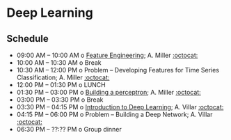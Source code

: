 # Deep Learning

## Schedule

 * 09:00 AM – 10:00 AM  o [Feature Engineering](FeatureEngineering.ipynb); A. Miller [:octocat:](https://github.com/adamamiller)
 * 10:00 AM – 10:30 AM  o  Break
 * 10:30 AM – 12:00 PM  o  Problem – Developing Features for Time Series Classification; A. Miller [:octocat:](https://github.com/adamamiller)
 * 12:00 PM – 01:30 PM  o  LUNCH
 * 01:30 PM – 03:00 PM  o  [Building a perceptron](BuildingPerceptronsForClassification.ipynb); A. Miller [:octocat:](https://github.com/adamamiller)
 * 03:00 PM – 03:30 PM  o  Break
 * 03:30 PM – 04:15 PM  o  [Introduction to Deep Learning](IntroductionToDeepLearning.pdf); A. Villar [:octocat:](https://github.com/villrv)
 * 04:15 PM – 06:00 PM  o  Problem – Building a Deep Network; A. Villar [:octocat:](https://github.com/villrv)
 * 06:30 PM – ??:?? PM  o  Group dinner
